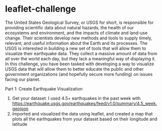 # leaflet-challenge

The United States Geological Survey, or USGS for short, is responsible for providing scientific data about natural hazards, the health of our ecosystems and environment, and the impacts of climate and land-use change. Their scientists develop new methods and tools to supply timely, relevant, and useful information about the Earth and its processes.
The USGS is interested in building a new set of tools that will allow them to visualize their earthquake data. They collect a massive amount of data from all over the world each day, but they lack a meaningful way of displaying it. In this challenge, you have been tasked with developing a way to visualize USGS data that will allow them to better educate the public and other government organizations (and hopefully secure more funding) on issues facing our planet.

Part 1: Create Earthquake Visualization
1. Get your dataset: I used 4.5+ earthquakes in the past week with https://earthquake.usgs.gov/earthquakes/feed/v1.0/summary/4.5_week.geojson 
2. Imported and visualized the data using leaflet, and created a map that plots all the earthquakes from your dataset based on their longitude and latitude
